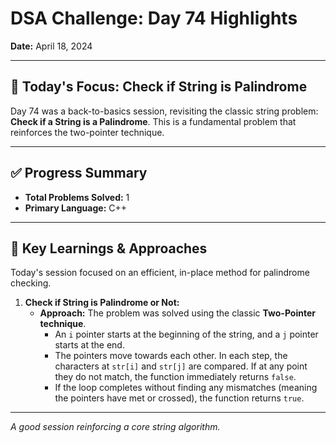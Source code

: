 # DSA Challenge: Day 74 Highlights

**Date:** April 18, 2024

---
## 🎯 Today's Focus: Check if String is Palindrome

Day 74 was a back-to-basics session, revisiting the classic string problem: **Check if a String is a Palindrome**. This is a fundamental problem that reinforces the two-pointer technique.

---
## ✅ Progress Summary

* **Total Problems Solved:** 1
* **Primary Language:** C++

---
## 🧠 Key Learnings & Approaches

Today's session focused on an efficient, in-place method for palindrome checking.

1.  **Check if String is Palindrome or Not:**
    * **Approach:** The problem was solved using the classic **Two-Pointer technique**.
        * An `i` pointer starts at the beginning of the string, and a `j` pointer starts at the end.
        * The pointers move towards each other. In each step, the characters at `str[i]` and `str[j]` are compared. If at any point they do not match, the function immediately returns `false`.
        * If the loop completes without finding any mismatches (meaning the pointers have met or crossed), the function returns `true`.

---
*A good session reinforcing a core string algorithm.*